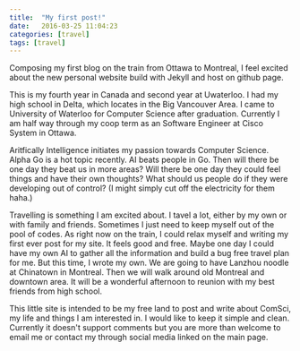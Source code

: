 ```yaml
---
title:  "My first post!"
date:   2016-03-25 11:04:23
categories: [travel]
tags: [travel]
---
```

Composing my first blog on the train from Ottawa to Montreal, I feel excited about the new personal website build with Jekyll and host on github page.

This is my fourth year in Canada and second year at Uwaterloo. I had my high school in Delta, which locates in the Big Vancouver Area. I came to University of Waterloo for Computer Science after graduation. Currently I am half way through my coop term as an Software Engineer at Cisco System in Ottawa. 

Aritfically Intelligence initiates my passion towards Computer Science. Alpha Go is a hot topic recently. AI beats people in Go. Then will there be one day they beat us in more areas? Will there be one day they could feel things and have their own thoughts? What should us people do if they were developing out of control? (I might simply cut off the electricity for them haha.) 

Travelling is something I am excited about. I tavel a lot, either by my own or with family and friends. Sometimes I just need to keep myself out of the pool of codes. As right now on the train, I could relax myself and writing my first ever post for my site. It feels good and free. Maybe one day I could have my own AI to gather all the information and build a bug free travel plan for me. But this time, I wrote my own. We are going to have Lanzhou noodle at Chinatown in Montreal. Then we will walk around old Montreal and downtown area. It will be a wonderful afternoon to reunion with my best friends from high school.

This little site is intended to be my free land to post and write about ComSci, my life and things I am interested in. I would like to keep it simple and clean. Currently it doesn't support comments but you are more than welcome to email me or contact my through social media linked on the main page.

[jekyll]:  http://jekyllrb.com